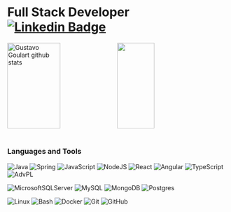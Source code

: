 # Full Stack Developer <br> [![Linkedin Badge](https://img.shields.io/badge/-Gustavo%20Goulart-981DFF?style=flat-square&logo=Linkedin&logoColor=white&link=https://www.linkedin.com/in/gustavogoulart1970/)](https://www.linkedin.com/in/gustavogoulart1970/) 


<div align="left">
<img width="49%" height="195px" src="https://github-readme-stats.vercel.app/api?username=goular7&show_icons=true&count_private=true&hide_border=true&title_color=00BFFF&icon_color=00BFFF&text_color=c9d1d9&bg_color=0d1117" alt="Gustavo Goulart github stats" /> 
 
<img width="41%" height="195px" src="https://github-readme-stats.vercel.app/api/top-langs/?username=goular7&layout=compact&hide_border=true&title_color=00BFFF&text_color=00BFFF&bg_color=0d1117" />
</div>

#

### Languages and Tools
![Java](https://img.shields.io/badge/java-%23ED8B00.svg?style=for-the-badge&logo=openjdk&logoColor=white)
![Spring](https://img.shields.io/badge/spring-%236DB33F.svg?style=for-the-badge&logo=spring&logoColor=white)
![JavaScript](https://img.shields.io/badge/javascript-%23323330.svg?style=for-the-badge&logo=javascript&logoColor=%23F7DF1E)
![NodeJS](https://img.shields.io/badge/node.js-6DA55F?style=for-the-badge&logo=node.js&logoColor=white)
![React](https://img.shields.io/badge/react-%2320232a.svg?style=for-the-badge&logo=react&logoColor=%2361DAFB)
![Angular](https://img.shields.io/badge/angular-%23DD0031.svg?style=for-the-badge&logo=angular&logoColor=white)
![TypeScript](https://img.shields.io/badge/typescript-%23007ACC.svg?style=for-the-badge&logo=typescript&logoColor=white)
![AdvPL](https://img.shields.io/badge/advpl-%2320259a?style=for-the-badge&logo=Stackblitz&logoColor=00A4DC)

![MicrosoftSQLServer](https://img.shields.io/badge/Microsoft%20SQL%20Server-CC2927?style=for-the-badge&logo=microsoft%20sql%20server&logoColor=white)
![MySQL](https://img.shields.io/badge/mysql-%2300f.svg?style=for-the-badge&logo=mysql&logoColor=white)
![MongoDB](https://img.shields.io/badge/MongoDB-%234ea94b.svg?style=for-the-badge&logo=mongodb&logoColor=white)
![Postgres](https://img.shields.io/badge/postgres-%23316192.svg?style=for-the-badge&logo=postgresql&logoColor=white)

![Linux](https://img.shields.io/badge/Linux-FCC624?style=for-the-badge&logo=linux&logoColor=black)
![Bash](https://img.shields.io/badge/bash-%23121011.svg?style=for-the-badge&logo=gnu-bash&logoColor=white)
![Docker](https://img.shields.io/badge/docker-%230db7ed.svg?style=for-the-badge&logo=docker&logoColor=white)
![Git](https://img.shields.io/badge/git-%23F05033.svg?style=for-the-badge&logo=git&logoColor=white)
![GitHub](https://img.shields.io/badge/github-%23121011.svg?style=for-the-badge&logo=github&logoColor=white)
